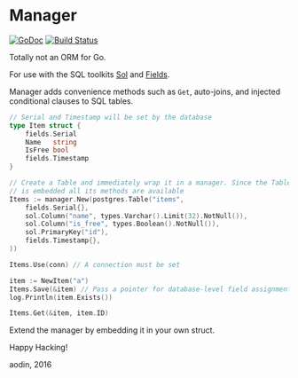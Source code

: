 Manager
=======

[![GoDoc](http://img.shields.io/badge/godoc-reference-blue.svg)](https://godoc.org/github.com/aodin/manager)
[![Build Status](https://travis-ci.org/aodin/manager.svg?branch=master)](https://travis-ci.org/aodin/manager)

Totally not an ORM for Go.

For use with the SQL toolkits [Sol](https://github.com/aodin/sol) and [Fields](https://github.com/aodin/fields).

Manager adds convenience methods such as `Get`, auto-joins, and injected conditional clauses to SQL tables.

```go
// Serial and Timestamp will be set by the database
type Item struct {
    fields.Serial
    Name   string
    IsFree bool
    fields.Timestamp
}

// Create a Table and immediately wrap it in a manager. Since the TableElem
// is embedded all its methods are available
Items := manager.New(postgres.Table("items",
    fields.Serial{},
    sol.Column("name", types.Varchar().Limit(32).NotNull()),
    sol.Column("is_free", types.Boolean().NotNull()),
    sol.PrimaryKey("id"),
    fields.Timestamp{},
))

Items.Use(conn) // A connection must be set

item := NewItem("a")
Items.Save(&item) // Pass a pointer for database-level field assignments
log.Println(item.Exists())

Items.Get(&item, item.ID)
```

Extend the manager by embedding it in your own struct.


Happy Hacking!

aodin, 2016